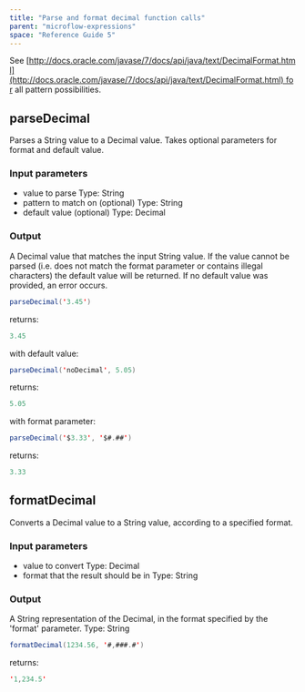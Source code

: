 ```yaml
---
title: "Parse and format decimal function calls"
parent: "microflow-expressions"
space: "Reference Guide 5"
---
```



See [http://docs.oracle.com/javase/7/docs/api/java/text/DecimalFormat.html](http://docs.oracle.com/javase/7/docs/api/java/text/DecimalFormat.html) for all pattern possibilities.

## parseDecimal

Parses a String value to a Decimal value. Takes optional parameters for format and default value.

### Input parameters

*   value to parse
    Type: String
*   pattern to match on (optional)
    Type: String
*   default value (optional)
    Type: Decimal

### Output

A Decimal value that matches the input String value. If the value cannot be parsed (i.e. does not match the format parameter or contains illegal characters) the default value will be returned. If no default value was provided, an error occurs.

```java
parseDecimal('3.45')

```

returns:

```java
3.45

```

with default value:

```java
parseDecimal('noDecimal', 5.05)

```

returns:

```java
5.05

```

with format parameter:

```java
parseDecimal('$3.33', '$#.##')

```

returns:

```java
3.33

```

## formatDecimal

Converts a Decimal value to a String value, according to a specified format.

### Input parameters

*   value to convert
    Type: Decimal
*   format that the result should be in
    Type: String

### Output

A String representation of the Decimal, in the format specified by the 'format' parameter.
Type: String

```java
formatDecimal(1234.56, '#,###.#')

```

returns:

```java
'1,234.5'

```
